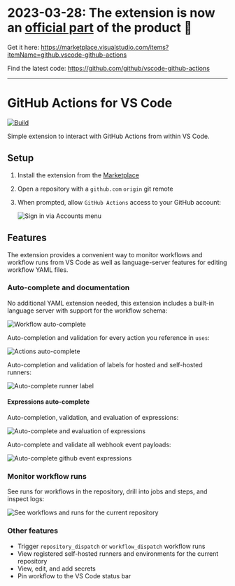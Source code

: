 # 2023-03-28: The extension is now an [official part](https://github.blog/2023-03-28-announcing-the-github-actions-extension-for-vs-code/) of the product 🎉 


Get it here: https://marketplace.visualstudio.com/items?itemName=github.vscode-github-actions


Find the latest code: https://github.com/github/vscode-github-actions



----

# GitHub Actions for VS Code

[![Build](https://github.com/cschleiden/vscode-github-actions/actions/workflows/build.yml/badge.svg)](https://github.com/cschleiden/vscode-github-actions/actions/workflows/build.yml)

Simple extension to interact with GitHub Actions from within VS Code.

## Setup

1. Install the extension from the [Marketplace](https://marketplace.visualstudio.com/items?itemName=cschleiden.vscode-github-actions)
2. Open a repository with a `github.com` `origin` git remote
3. When prompted, allow `GitHub Actions` access to your GitHub account:

    ![Sign in via Accounts menu](./media/allow-access.png)

## Features

The extension provides a convenient way to monitor workflows and workflow runs from VS Code as well as language-server features for editing workflow YAML files.

### Auto-complete and documentation

No additional YAML extension needed, this extension includes a built-in language server with support for the workflow schema:

![Workflow auto-complete](./media/workflow-auto-complete.gif)

Auto-completion and validation for every action you reference in `uses`:

![Actions auto-complete](./media/actions-auto-complete.gif)

Auto-completion and validation of labels for hosted and self-hosted runners:

![Auto-complete runner label](./media/runs-on-auto-complete.gif)

#### Expressions auto-complete

Auto-completion, validation, and evaluation of expressions:

![Auto-complete and evaluation of expressions](./media/env-auto-complete.gif)

Auto-complete and validate all webhook event payloads:

![Auto-complete github event expressions](./media/github-auto-complete.gif)

### Monitor workflow runs

See runs for workflows in the repository, drill into jobs and steps, and inspect logs:

![See workflows and runs for the current repository](./media/logs.gif)


### Other features

- Trigger `repository_dispatch` or `workflow_dispatch` workflow runs
- View registered self-hosted runners and environments for the current repository
- View, edit, and add secrets
- Pin workflow to the VS Code status bar
